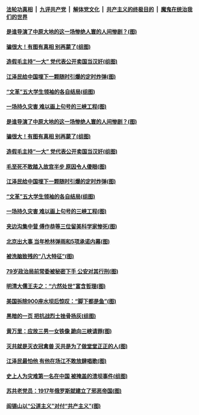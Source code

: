 

####  [法轮功真相](../../../../basic/blob/master/README.md?t=07040431) &nbsp;|&nbsp; [九评共产党](../../../../9ping.md/blob/master/README.md?t=07040431) &nbsp;|&nbsp; [解体党文化](../../../../jtdwh.md/blob/master/README.md?t=07040431)  &nbsp;|&nbsp; [共产主义的终极目的](../../../../gczydzjmd.md/blob/master/README.md?t=07040431) &nbsp;|&nbsp; [魔鬼在统治我们的世界](../../../../mgztzwmdsj.md/blob/master/README.md?t=07040431) 

#### [是谁导演了中原大地的这一场惨绝人寰的人间惨剧？(图)](../pages/p6/938390.md?t=07040431) 

#### [骗很大！有图有真相 别再蒙了(组图)](../pages/p6/938072.md?t=07040431) 

#### [造假毛主持“一大” 党代表公开卖国当汉奸(组图)](../pages/p6/938123.md?t=07040431) 

#### [江泽民给中国埋下一颗随时引爆的定时炸弹(图)](../pages/p6/937539.md?t=07040431) 

#### [“文革”五大学生领袖的各自结局(组图)](../pages/p6/938075.md?t=07040431) 

#### [一场持久灾害 难以画上句号的三峡工程(图)](../pages/p6/937534.md?t=07040431) 

#### [是谁导演了中原大地的这一场惨绝人寰的人间惨剧？(图)](../pages/p6/938390.md?t=07040431) 

#### [骗很大！有图有真相 别再蒙了(组图)](../pages/p6/938072.md?t=07040431) 

#### [造假毛主持“一大” 党代表公开卖国当汉奸(组图)](../pages/p6/938123.md?t=07040431) 

#### [毛至死不敢踏入故宫半步 原因令人傻眼(图)](../pages/p6/938007.md?t=07040431) 

#### [江泽民给中国埋下一颗随时引爆的定时炸弹(图)](../pages/p6/937539.md?t=07040431) 

#### [“文革”五大学生领袖的各自结局(组图)](../pages/p6/938075.md?t=07040431) 

#### [一场持久灾害 难以画上句号的三峡工程(图)](../pages/p6/937534.md?t=07040431) 

#### [夹边沟集中营 傅作恭等三位留美科学家惨死(图)](../pages/p6/937892.md?t=07040431) 

#### [北京出大事 当年枪林弹雨和5项承诺内幕(图)](../pages/p6/937994.md?t=07040431) 

#### [被洗脑致残的“八大特征”(图)](../pages/p6/938073.md?t=07040431) 

#### [79岁政治局前常委被秘密下手 公安对其行刑(图)](../pages/p6/937960.md?t=07040431) 

#### [明清大儒王夫之：“六然处世”富含哲理(图)](../pages/p6/937069.md?t=07040431) 

#### [美国拆除900座水坝后惊叹：“脚下都是鱼”(图)](../pages/p6/937533.md?t=07040431) 

#### [黑暗的一页 把抗战烈士挫骨扬灰(组图)](../pages/p6/937888.md?t=07040431) 

#### [黄万里：应放三男一女铁像 跪向三峡请罪(图)](../pages/p6/937532.md?t=07040431) 

#### [灭共就是灭衣冠禽兽 灭共是为了做堂堂正正的人(图)](../pages/p6/937958.md?t=07040431) 

#### [江泽民最怕他 有他在场江不敢放肆唱歌(图)](../pages/p6/937955.md?t=07040431) 

#### [史上人为灾难第一名在中国 被掩盖的溃坝事件(组图)](../pages/p6/937528.md?t=07040431) 

#### [苏共老党员：1917年俄罗斯就建立了邪恶帝国(图)](../pages/p6/937590.md?t=07040431) 

#### [阎锡山以“公道主义”对付“共产主义”(图)](../pages/p6/937686.md?t=07040431) 

